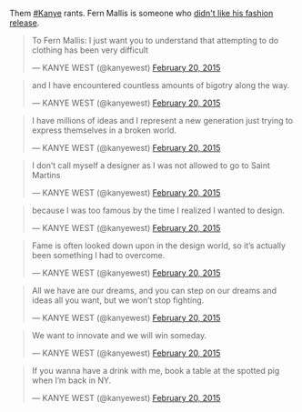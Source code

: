 Them [#Kanye](/tag/Kanye) rants. Fern Mallis is someone who [didn't like his fashion release](http://www.designntrend.com/articles/40640/20150219/kanye-west-has-fans-and-haters-in-new-york-ny-fashion-week-creators-disses-him.htm).

> To Fern Mallis: I just want you to understand that attempting to do clothing has been very difficult
> 
> — KANYE WEST (@kanyewest) [February 20, 2015](https://twitter.com/kanyewest/status/568799033189232640)

> and I have encountered countless amounts of bigotry along the way.
> 
> — KANYE WEST (@kanyewest) [February 20, 2015](https://twitter.com/kanyewest/status/568799064843685888)

> I have millions of ideas and I represent a new generation just trying to express themselves in a broken world.
> 
> — KANYE WEST (@kanyewest) [February 20, 2015](https://twitter.com/kanyewest/status/568799126965473281)

> I don’t call myself a designer as I was not allowed to go to Saint Martins
> 
> — KANYE WEST (@kanyewest) [February 20, 2015](https://twitter.com/kanyewest/status/568799151686750208)

> because I was too famous by the time I realized I wanted to design.
> 
> — KANYE WEST (@kanyewest) [February 20, 2015](https://twitter.com/kanyewest/status/568799174637985792)

> Fame is often looked down upon in the design world, so it’s actually been something I had to overcome.
> 
> — KANYE WEST (@kanyewest) [February 20, 2015](https://twitter.com/kanyewest/status/568799196234387457)

> All we have are our dreams, and you can step on our dreams and ideas all you want, but we won’t stop fighting.
> 
> — KANYE WEST (@kanyewest) [February 20, 2015](https://twitter.com/kanyewest/status/568799246226292737)

> We want to innovate and we will win someday.
> 
> — KANYE WEST (@kanyewest) [February 20, 2015](https://twitter.com/kanyewest/status/568799361599082496)

> If you wanna have a drink with me, book a table at the spotted pig when I’m back in NY.
> 
> — KANYE WEST (@kanyewest) [February 20, 2015](https://twitter.com/kanyewest/status/568799391571513344)